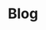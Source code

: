 ---
title: "Blog"
description: "[Work In Progress]."
draft: false


# custom style
custom_class: "" 
custom_attributes: "" 
custom_css: ""
---
